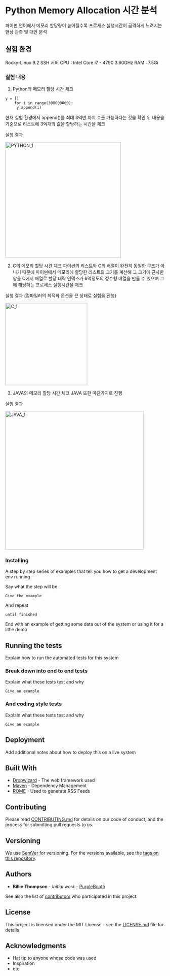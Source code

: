 # Python Memory Allocation 시간 분석

파이썬 언어에서 메모리 할당량이 높아질수록 프로세스 실행시간이 급격하게 느려지는 현상 관측 및 대안 분석

## 실험 환경

Rocky-Linux 9.2 SSH 서버
CPU : Intel Core i7 - 4790 3.60GHz
RAM : 7.5Gi

### 실험 내용

1. Python의 메모리 할당 시간 체크

```
y = []
    for i in range(300000000):
     y.append(i)
```
현재 실험 환경에서 append()를 최대 3억번 까지 호출 가능하다는 것을 확인
위 내용을 기준으로 리스트에 3억개의 값을 할당하는 시간을 체크

실행 결과


<img width="365" alt="PYTHON_1" src="https://github.com/AngryOvO/linux_kernel/assets/101005580/c2020d9b-e965-4af6-9374-bcc07c923381">


2. C의 메모리 할당 시간 체크
파이썬의 리스트와 C의 배열이 완전히 동일한 구조가 아니기 때문에 파이썬에서 메모리에 할당한 리스트의 크기를 계산해 그 크기에 근사한 양을 C에서 배열로 할당
대략 인덱스가 6억정도의 정수형 배열을 만들 수 있으며 그에 해당하는 프로세스 실행시간을 체크

실행 결과 (컴파일러의 최적화 옵션을 끈 상태로 실험을 진행)


<img width="259" alt="C_1" src="https://github.com/AngryOvO/linux_kernel/assets/101005580/5df11d6c-ced2-44e9-9896-36b40aa5420a">


3. JAVA의 메모리 할당 시간 체크
JAVA 또한 마찬가지로 진행

실행 결과


<img width="437" alt="JAVA_1" src="https://github.com/AngryOvO/linux_kernel/assets/101005580/7016ab03-4ec3-4f9d-a3dd-48b7a4eb70a6">

### Installing

A step by step series of examples that tell you how to get a development env running

Say what the step will be

```
Give the example
```

And repeat

```
until finished
```

End with an example of getting some data out of the system or using it for a little demo

## Running the tests

Explain how to run the automated tests for this system

### Break down into end to end tests

Explain what these tests test and why

```
Give an example
```

### And coding style tests

Explain what these tests test and why

```
Give an example
```

## Deployment

Add additional notes about how to deploy this on a live system

## Built With

* [Dropwizard](http://www.dropwizard.io/1.0.2/docs/) - The web framework used
* [Maven](https://maven.apache.org/) - Dependency Management
* [ROME](https://rometools.github.io/rome/) - Used to generate RSS Feeds

## Contributing

Please read [CONTRIBUTING.md](https://gist.github.com/PurpleBooth/b24679402957c63ec426) for details on our code of conduct, and the process for submitting pull requests to us.

## Versioning

We use [SemVer](http://semver.org/) for versioning. For the versions available, see the [tags on this repository](https://github.com/your/project/tags). 

## Authors

* **Billie Thompson** - *Initial work* - [PurpleBooth](https://github.com/PurpleBooth)

See also the list of [contributors](https://github.com/your/project/contributors) who participated in this project.

## License

This project is licensed under the MIT License - see the [LICENSE.md](LICENSE.md) file for details

## Acknowledgments

* Hat tip to anyone whose code was used
* Inspiration
* etc
